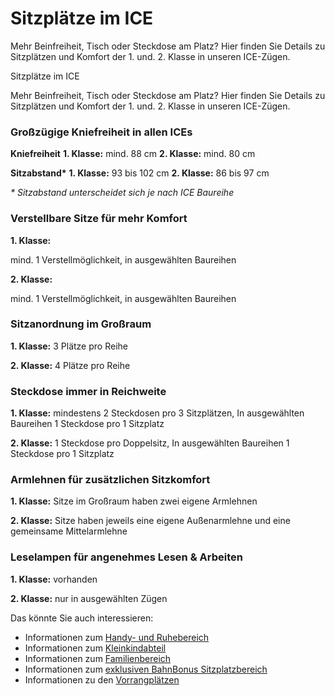 Sitzplätze im ICE
==========

Mehr Beinfreiheit, Tisch oder Steckdose am Platz? Hier finden Sie Details zu Sitzplätzen und Komfort der 1. und. 2. Klasse in unseren ICE-Zügen.

Sitzplätze im ICE

Mehr Beinfreiheit, Tisch oder Steckdose am Platz? Hier finden Sie Details zu Sitzplätzen und Komfort der 1. und. 2. Klasse in unseren ICE-Zügen.

### Großzügige Kniefreiheit in allen ICEs ###

**Kniefreiheit**
**1. Klasse:** mind. 88 cm
**2. Klasse:** mind. 80 cm

**Sitzabstand\***
**1. Klasse:** 93 bis 102 cm
**2. Klasse:** 86 bis 97 cm

*\* Sitzabstand unterscheidet sich je nach ICE Baureihe*

### Verstellbare Sitze für mehr Komfort ###

**1. Klasse:**

mind. 1 Verstellmöglichkeit, in ausgewählten Baureihen

**2. Klasse:**

mind. 1 Verstellmöglichkeit, in ausgewählten Baureihen

### Sitzanordnung im Großraum ###

**1. Klasse:** 3 Plätze pro Reihe

**2. Klasse:** 4 Plätze pro Reihe

### Steckdose immer in Reichweite ###

**1. Klasse:** mindestens 2 Steckdosen pro 3 Sitzplätzen, In ausgewählten Baureihen 1 Steckdose pro 1 Sitzplatz

**2. Klasse:** 1 Steckdose pro Doppelsitz, In ausgewählten Baureihen 1 Steckdose pro 1 Sitzplatz

### Armlehnen für zusätzlichen Sitzkomfort ###

**1. Klasse:** Sitze im Großraum haben zwei eigene Armlehnen

**2. Klasse:** Sitze haben jeweils eine eigene Außenarmlehne und eine gemeinsame Mittelarmlehne

### Leselampen für angenehmes Lesen & Arbeiten ###

**1. Klasse:** vorhanden

**2. Klasse:** nur in ausgewählten Zügen

Das könnte Sie auch interessieren:

* Informationen zum [Handy- und Ruhebereich](https://www.bahn.de/service/zug/ruhebereich)
* Informationen zum [Kleinkindabteil](https://www.bahn.de/service/individuelle-reise/kinder/kleinkindabteil)
* Informationen zum [Familienbereich](https://www.bahn.de/service/individuelle-reise/kinder/familienbereich)
* Informationen zum [exklusiven BahnBonus Sitzplatzbereich](https://www.bahn.de/service/bahnbonus/exklusiver-sitzplatzbereich)
* Informationen zu den [Vorrangplätzen](https://www.bahn.de/service/zug/ice-sitzplaetze/vorrangplaetze)
